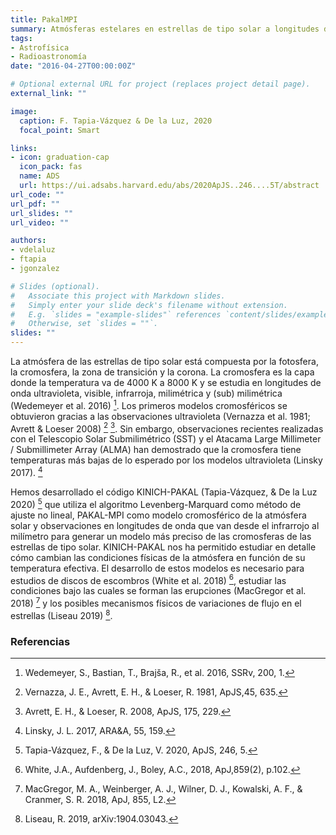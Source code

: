 ```yaml
---
title: PakalMPI
summary: Atmósferas estelares en estrellas de tipo solar a longitudes de onda milimétricas y submilimétricas.
tags:
- Astrofísica
- Radioastronomía
date: "2016-04-27T00:00:00Z"

# Optional external URL for project (replaces project detail page).
external_link: ""

image:
  caption: F. Tapia-Vázquez & De la Luz, 2020
  focal_point: Smart

links:
- icon: graduation-cap
  icon_pack: fas
  name: ADS
  url: https://ui.adsabs.harvard.edu/abs/2020ApJS..246....5T/abstract
url_code: ""
url_pdf: ""
url_slides: ""
url_video: ""

authors:
- vdelaluz
- ftapia
- jgonzalez

# Slides (optional).
#   Associate this project with Markdown slides.
#   Simply enter your slide deck's filename without extension.
#   E.g. `slides = "example-slides"` references `content/slides/example-slides.md`.
#   Otherwise, set `slides = ""`.
slides: ""
---
```


La atmósfera de las estrellas de tipo solar está compuesta por la fotosfera, la cromosfera, la zona de transición y la corona. La cromosfera es la capa donde la temperatura va de 4000 K a 8000 K y se estudia en longitudes de onda ultravioleta, visible, infrarroja, milimétrica y (sub) milimétrica (Wedemeyer et al. 2016) [^7].
Los primeros modelos cromosféricos se obtuvieron gracias a las observaciones ultravioleta (Vernazza et al. 1981; Avrett & Loeser 2008) [^6] [^1]. Sin embargo, observaciones recientes realizadas con el Telescopio Solar Submilimétrico (SST) y el Atacama Large Millimeter / Submillimeter Array (ALMA) han demostrado que la cromosfera tiene temperaturas más bajas de lo esperado por los modelos ultravioleta (Linsky 2017). [^2]

Hemos desarrollado el código KINICH-PAKAL (Tapia-Vázquez, & De la Luz 2020) [^5] que utiliza el algoritmo Levenberg-Marquard como método de ajuste no lineal, PAKAL-MPI como modelo cromosférico de la atmósfera solar y observaciones en longitudes de onda que van desde el infrarrojo al milímetro para generar un modelo más preciso de las cromosferas de las estrellas de tipo solar.
KINICH-PAKAL nos ha permitido estudiar en detalle cómo cambian las condiciones físicas de la atmósfera en función de su temperatura efectiva.
El desarrollo de estos modelos es necesario para estudios de discos de escombros (White et al. 2018) [^8], estudiar las condiciones bajo las cuales se forman las erupciones (MacGregor et al. 2018) [^4] y los posibles mecanismos físicos de variaciones de flujo en el estrellas (Liseau 2019) [^3].

### Referencias

[^1]: Avrett, E. H., & Loeser, R. 2008, ApJS, 175, 229.
[^2]: Linsky, J. L. 2017, ARA&A, 55, 159.
[^3]: Liseau, R. 2019, arXiv:1904.03043.
[^4]: MacGregor, M. A., Weinberger, A. J., Wilner, D. J., Kowalski, A. F., & Cranmer, S. R. 2018, ApJ, 855, L2.
[^5]: Tapia-Vázquez, F., & De la Luz, V. 2020, ApJS, 246, 5.
[^6]: Vernazza, J. E., Avrett, E. H., & Loeser, R. 1981, ApJS,45, 635.
[^7]: Wedemeyer, S., Bastian, T., Brajša, R., et al. 2016, SSRv, 200, 1.
[^8]: White, J.A., Aufdenberg, J., Boley, A.C., 2018, ApJ,859(2), p.102.

